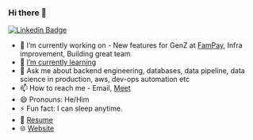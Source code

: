 ### Hi there 👋

[![Linkedin Badge](https://img.shields.io/badge/linkedin-%230077B5.svg?style=for-the-badge&logo=linkedin&logoColor=white)](https://www.linkedin.com/in/pratik-gajjar/)

- 🔭 I’m currently working on - New features for GenZ at [FamPay](https://fampay.in), Infra improvement, Building great team
- 🌱 [I’m currently learning](https://www.notion.so/b5b4b75a130f4e9db5fcabed50f7750f?v=40bbd11a1be244549563924afd17634e)
- 💬 Ask me about backend engineering, databases, data pipeline, data science in production, aws, dev-ops automation etc 
- 📫 How to reach me - Email, [Meet](https://pratikgajjar.in/contact/)
- 😄 Pronouns: He/Him
- ⚡ Fun fact: I can sleep anytime. 
- 📝 [Resume](https://pratikgajjar.in/resume)
- 🌐 [Website](https://pratikgajjar.in)
